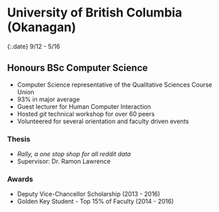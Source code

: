# University of British Columbia (Okanagan)

{:.date}
9/12 - 5/16

## Honours BSc Computer Science

- Computer Science representative of the Qualitative Sciences Course Union
- 93% in major average
- Guest lecturer for Human Computer Interaction
- Hosted _git_ technical workshop for over 60 peers
- Volunteered for several orientation and faculty driven events

### Thesis

<!-- TODO: PDF Download -->

- _Rally, a one stop shop for all reddit data_
- Supervisor: Dr. Ramon Lawrence

### Awards

- Deputy Vice-Chancellor Scholarship (2013 - 2016)
- Golden Key Student - Top 15% of Faculty (2014 - 2016)